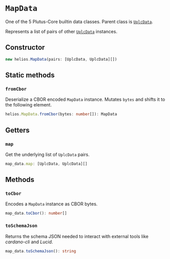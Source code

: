 # `MapData`

One of the 5 Plutus-Core builtin data classes. Parent class is [`UplcData`](./uplcdata.md).

Represents a list of pairs of other [`UplcData`](./uplcdata.md) instances.

## Constructor

```ts
new helios.MapData(pairs: [UplcData, UplcData][])
```

## Static methods

### `fromCbor`

Deserialize a CBOR encoded `MapData` instance. Mutates `bytes` and shifts it to the following element.

```ts
helios.MapData.fromCbor(bytes: number[]): MapData
```

## Getters

### `map`

Get the underlying list of `UplcData` pairs.

```ts
map_data.map: [UplcData, UplcData][]
```

## Methods

### `toCbor`

Encodes a `MapData` instance as CBOR bytes.

```ts
map_data.toCbor(): number[]
```

### `toSchemaJson`

Returns the schema JSON needed to interact with external tools like *cardano-cli* and *Lucid*.

```ts
map_data.toSchemaJson(): string
```